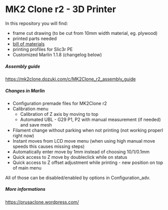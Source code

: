 # MK2 Clone r2 - 3D Printer

In this repository you will find:
 * frame cut drawing (to be cut from 10mm width material, eg. plywood)
 * printed parts needed
 * [bill of materials](bill-of-materials.md)
 * printing profiles for Slic3r PE
 * Customized Marlin 1.1.8 (changelog below)
 
##### Assembly guide
https://mk2clone.dozuki.com/c/MK2Clone_r2_assembly_guide

##### Changes in Marlin
 * Configuration premade files for MK2Clone r2
 * Calibration menu
   * Calibration of Z axis by moving to top
   * Automated UBL - G29 P1, P2 with manual measurement (if needed) and save mesh
 * Filament change without parking when not printing (not working properl right now)
 * Instant moves from LCD move menu (when using high manual move speeds this causes missing steps)
 * Automatically enter move by 1mm instead of choosing 10/1/0.1mm
 * Quick access to Z move by doubleclick while on status
 * Quick access to Z offset adjustment while printing - new position on top of main menu
 
All of those can be disabled/enabled by options in Configuration_adv.

##### More informations
https://prusaclone.wordpress.com/

